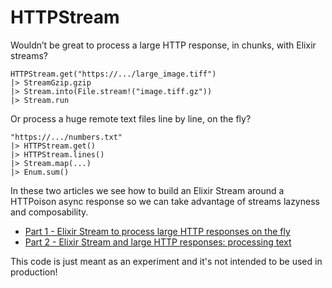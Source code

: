 # HTTPStream

Wouldn’t be great to process a large HTTP response, in chunks, with Elixir streams? 

```
HTTPStream.get("https://.../large_image.tiff")
|> StreamGzip.gzip
|> Stream.into(File.stream!("image.tiff.gz"))
|> Stream.run
```
Or process a huge remote text files line by line, on the fly?

```
"https://.../numbers.txt"
|> HTTPStream.get()
|> HTTPStream.lines()
|> Stream.map(...)
|> Enum.sum()
```

In these two articles we see how to build an Elixir Stream around a HTTPoison async response so we can take advantage of streams lazyness and composability.


* [Part 1 - Elixir Stream to process large HTTP responses on the fly](https://www.poeticoding.com/elixir-streams-to-process-large-http-responses-on-the-fly/)
* [Part 2 - Elixir Stream and large HTTP responses: processing text](https://www.poeticoding.com/elixir-stream-and-large-http-responses-processing-text/)

 
This code is just meant as an experiment and it's not intended to be used in production!